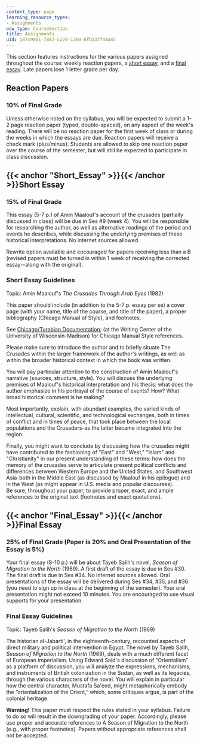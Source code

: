 ```yaml
---
content_type: page
learning_resource_types:
- Assignments
ocw_type: CourseSection
title: Assignments
uid: 187c9861-7842-c220-1360-6fb337f44a47
---
```


This section features instructions for the various papers assigned throughout the course: weekly reaction papers, a [short essay](#Short_Essay), and a [final essay](#Final_Essay). Late papers lose 1 letter grade per day.

Reaction Papers
---------------

### 10% of Final Grade

Unless otherwise noted on the syllabus, you will be expected to submit a 1-2 page reaction paper (typed, double-spaced), on any aspect of the week's reading. There will be no reaction paper for the first week of class or during the weeks in which the essays are due. Reaction papers will receive a check mark (plus/minus). Students are allowed to skip one reaction paper over the course of the semester, but will still be expected to participate in class discussion.

{{< anchor "Short_Essay" >}}{{< /anchor >}}Short Essay
------------------------------------------------------

### 15% of Final Grade

This essay (5-7 p.) of Amin Maalouf's account of the crusades (partially discussed in class) will be due in Ses #9 (week 4). You will be responsible for researching the author, as well as alternative readings of the period and events he describes, while discussing the underlying premises of these historical interpretations. No internet sources allowed.

Rewrite option available and encouraged for papers receiving less than a B (revised papers must be turned in within 1 week of receiving the corrected essay--along with the original).

### Short Essay Guidelines

Topic: Amin Maalouf's _The Crusades Through Arab Eyes_ (1982)

This paper should include (in addition to the 5-7 p. essay per se) a cover page (with your name, title of the course, and title of the paper), a proper bibliography (Chicago Manual of Style), and footnotes.

See [Chicago/Turabian Documentation](https://writing.wisc.edu/handbook/documentation/docchicago/); (at the Writing Center of the University of Wisconsin-Madison) for Chicago Manual Style references.

Please make sure to introduce the author and to briefly situate The Crusades within the larger framework of the author's writings, as well as within the broader historical context in which the book was written.

You will pay particular attention to the construction of Amin Maalouf's narrative (sources, structure, style). You will discuss the underlying premises of Maalouf's historical interpretation and his thesis: what does the author emphasize in his portrayal of the course of events? How? What broad historical comment is he making?

Most importantly, explain, with abundant examples, the varied kinds of intellectual, cultural, scientific, and technological exchanges, both in times of conflict and in times of peace, that took place between the local populations and the Crusaders-as the latter became integrated into the region.

Finally, you might want to conclude by discussing how the crusades might have contributed to the fashioning of "East" and "West," "Islam" and "Christianity" in our present understanding of these terms: how does the memory of the crusades serve to articulate present political conflicts and differences between Western Europe and the United States, and Southwest Asia-both in the Middle East (as discussed by Maalouf in his epilogue) and in the West (as might appear in U.S. media and popular discourses).  
Be sure, throughout your paper, to provide proper, exact, and ample references to the original text (footnotes and exact quotations).

{{< anchor "Final_Essay" >}}{{< /anchor >}}Final Essay
------------------------------------------------------

### 25% of Final Grade (Paper is 20% and Oral Presentation of the Essay is 5%)

Your final essay (8-10 p.) will be about Tayeb Salih's novel, _Season of Migration to the North_ (1969). A first draft of the essay is due in Ses #30. The final draft is due in Ses #34. No internet sources allowed. Oral presentations of the essay will be delivered during Ses #34, #35, and #36 (you need to sign up in class at the beginning of the semester). Your oral presentation might not exceed 10 minutes. You are encouraged to use visual supports for your presentation.

### Final Essay Guidelines

Topic: Tayeb Salih's _Season of Migration to the North_ (1969)

The historian al-Jabarti', in the eighteenth-century, recounted aspects of direct military and political intervention in Egypt. The novel by Tayeb Salih, _Season of Migration to the North_ (1969), deals with a much different facet of European imperialism. Using Edward Said's discussion of “Orientalism” as a platform of discussion, you will analyze the expressions, mechanisms, and instruments of British colonization in the Sudan, as well as its legacies, through the various characters of the novel. You will explain in particular how the central character, Mustafa Sa'eed, might metaphorically embody the “orientalization of the Orient,” which, some critiques argue, is part of the colonial heritage.

**Warning!** This paper must respect the rules stated in your syllabus. Failure to do so will result in the downgrading of your paper. Accordingly, please use proper and accurate references to A Season of Migration to the North (e.g., with proper footnotes). Papers without appropriate references shall not be accepted.